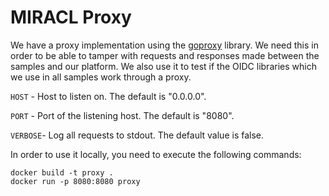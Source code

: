# MIRACL Proxy

We have a proxy implementation using the [goproxy](https://github.com/elazarl/goproxy) library. We need this in order to be able to tamper with requests and responses made between the samples and our platform. We also use it to test if the OIDC libraries which we use in all samples work through a proxy.

`HOST` - Host to listen on. The default is "0.0.0.0".

`PORT` - Port of the listening host. The default is "8080".

`VERBOSE`- Log all requests to stdout. The default value is false.

In order to use it locally, you need to execute the following commands:

```
docker build -t proxy .
docker run -p 8080:8080 proxy
```
